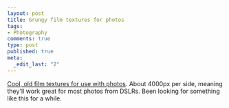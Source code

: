 ```yaml
--- 
layout: post
title: Grungy film textures for photos
tags: 
- Photography
comments: true
type: post
published: true
meta: 
  _edit_last: "2"
---
```

<a href="http://www.lostandtaken.com/2009/01/11-old-grungy-film-textures.html">Cool, old film textures for use with photos</a>. About 4000px per side, meaning they'll work great for most photos from DSLRs. Been looking for something like this for a while.
